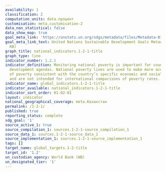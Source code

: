 ```yaml
---
availability: 1
classification: 2
computation_units: data.процент
customisation: meta.customisation-2
data_non_statistical: false
data_show_map: true
goal_meta_link: 'https://unstats.un.org/sdgs/metadata/files/Metadata-01-02-01.pdf '
goal_meta_link_text: United Nations Sustainable Development Goals Metadata (PDF 98.2
  KB)
graph_title: national_indicators.1-2-1-title
graph_type: line
indicator_number: 1.2.1
indicator_definition: Monitoring national poverty is important for country-specific
  development agendas. National poverty lines are used to make more accurate estimates
  of poverty consistent with the country’s specific economic and social circumstances,
  and are not intended for international comparisons of poverty rates.
indicator_name: global_indicators.1-2-1-title
indicator_available: national_indicators.1-2-1-title
indicator_sort_order: 01-02-01
layout: indicator
national_geographical_coverage: meta.Казахстан
permalink: /1-2-1/
published: true
reporting_status: complete
sdg_goal: '1'
source_active_1: true
source_compilation_1: sources.1-2-1-source_compilation_1
source_data_1: sources.1-2-1-source_data_1
source_implementation_1: sources.1-2-1-source_implementation_1
tags: []
target_name: global_targets.1-2-title
target_id: '1.2'
un_custodian_agency: World Bank (WB)
un_designated_tier: '1'
---
```

